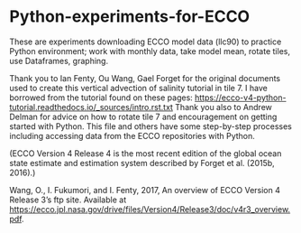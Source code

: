 # Python-experiments-for-ECCO
These are experiments downloading ECCO model data (llc90) to practice Python environment; work with monthly data, take model mean, rotate tiles, use Dataframes, graphing.

Thank you to Ian Fenty, Ou Wang, Gael Forget for the original documents used to create this vertical advection of salinity tutorial in tile 7.  I have borrowed from the tutorial found on these pages: https://ecco-v4-python-tutorial.readthedocs.io/_sources/intro.rst.txt
Thank you also to Andrew Delman for advice on how to rotate tile 7 and encouragement on getting started with Python.
This file and others have some step-by-step processes including accessing data from the ECCO repositories with Python.  

(ECCO Version 4 Release 4 is the most recent edition of the
global ocean state estimate and estimation system described by Forget et al. (2015b, 2016).)

Wang, O., I. Fukumori, and I. Fenty, 2017, An overview of ECCO Version 4 
Release 3’s ftp site. Available at 
https://ecco.jpl.nasa.gov/drive/files/Version4/Release3/doc/v4r3_overview.pdf.
